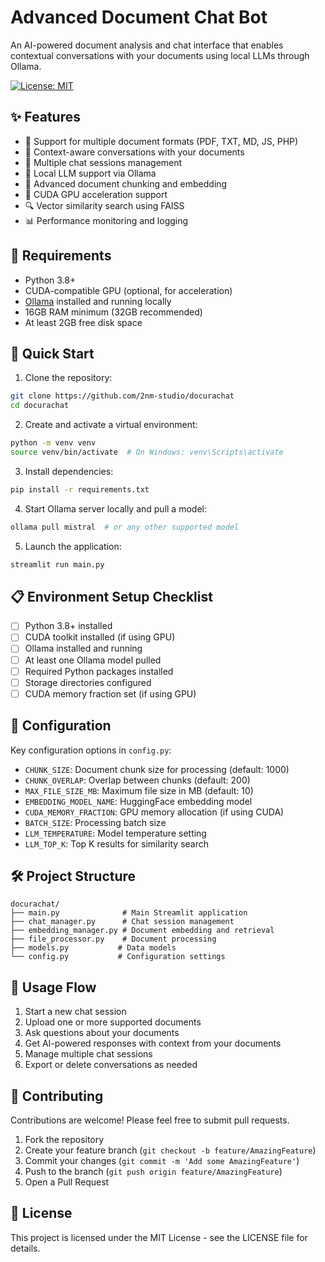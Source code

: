 # Advanced Document Chat Bot

An AI-powered document analysis and chat interface that enables contextual conversations with your documents using local LLMs through Ollama.

[![License: MIT](https://img.shields.io/badge/License-MIT-yellow.svg)](https://opensource.org/licenses/MIT)

## ✨ Features

- 📄 Support for multiple document formats (PDF, TXT, MD, JS, PHP)
- 💬 Context-aware conversations with your documents
- 🔄 Multiple chat sessions management
- 🧠 Local LLM support via Ollama
- 🎯 Advanced document chunking and embedding
- 💪 CUDA GPU acceleration support
- 🔍 Vector similarity search using FAISS
- 📊 Performance monitoring and logging

## 🔧 Requirements

- Python 3.8+
- CUDA-compatible GPU (optional, for acceleration)
- [Ollama](https://ollama.ai/) installed and running locally
- 16GB RAM minimum (32GB recommended)
- At least 2GB free disk space

## 🚀 Quick Start

1. Clone the repository:

```bash
git clone https://github.com/2nm-studio/docurachat
cd docurachat
```

2. Create and activate a virtual environment:

```bash
python -m venv venv
source venv/bin/activate  # On Windows: venv\Scripts\activate
```

3. Install dependencies:

```bash
pip install -r requirements.txt
```

4. Start Ollama server locally and pull a model:

```bash
ollama pull mistral  # or any other supported model
```

5. Launch the application:

```bash
streamlit run main.py
```

## 📋 Environment Setup Checklist

- [ ] Python 3.8+ installed
- [ ] CUDA toolkit installed (if using GPU)
- [ ] Ollama installed and running
- [ ] At least one Ollama model pulled
- [ ] Required Python packages installed
- [ ] Storage directories configured
- [ ] CUDA memory fraction set (if using GPU)

## 🔩 Configuration

Key configuration options in `config.py`:

- `CHUNK_SIZE`: Document chunk size for processing (default: 1000)
- `CHUNK_OVERLAP`: Overlap between chunks (default: 200)
- `MAX_FILE_SIZE_MB`: Maximum file size in MB (default: 10)
- `EMBEDDING_MODEL_NAME`: HuggingFace embedding model
- `CUDA_MEMORY_FRACTION`: GPU memory allocation (if using CUDA)
- `BATCH_SIZE`: Processing batch size
- `LLM_TEMPERATURE`: Model temperature setting
- `LLM_TOP_K`: Top K results for similarity search

## 🛠️ Project Structure

```
docurachat/
├── main.py              # Main Streamlit application
├── chat_manager.py      # Chat session management
├── embedding_manager.py # Document embedding and retrieval
├── file_processor.py    # Document processing
├── models.py           # Data models
└── config.py           # Configuration settings
```

## 🔄 Usage Flow

1. Start a new chat session
2. Upload one or more supported documents
3. Ask questions about your documents
4. Get AI-powered responses with context from your documents
5. Manage multiple chat sessions
6. Export or delete conversations as needed

## 🤝 Contributing

Contributions are welcome! Please feel free to submit pull requests.

1. Fork the repository
2. Create your feature branch (`git checkout -b feature/AmazingFeature`)
3. Commit your changes (`git commit -m 'Add some AmazingFeature'`)
4. Push to the branch (`git push origin feature/AmazingFeature`)
5. Open a Pull Request

## 📝 License

This project is licensed under the MIT License - see the LICENSE file for details.
